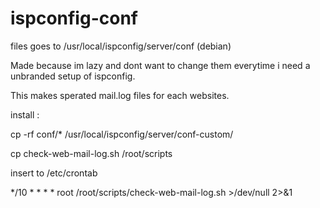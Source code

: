 # ispconfig-conf

files goes to /usr/local/ispconfig/server/conf (debian)

Made because im lazy and dont want to change them everytime i need a unbranded setup of ispconfig.

This makes sperated mail.log files for each websites.


install :

cp -rf conf/* /usr/local/ispconfig/server/conf-custom/

cp check-web-mail-log.sh /root/scripts

insert to /etc/crontab

*/10 * * * * root /root/scripts/check-web-mail-log.sh >/dev/null 2>&1
